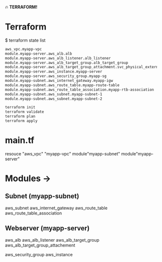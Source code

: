 :fire: **TERRAFORM!**

# Terraform 
$ terraform state list
```zsh
aws_vpc.myapp-vpc
module.myapp-server.aws_alb.alb
module.myapp-server.aws_alb_listener.alb_listener
module.myapp-server.aws_alb_target_group.alb_target_group
module.myapp-server.aws_alb_target_group_attachment.svc_physical_external
module.myapp-server.aws_instance.myapp-server
module.myapp-server.aws_security_group.myapp-sg
module.myapp-subnet.aws_internet_gateway.myapp-igw
module.myapp-subnet.aws_route_table.myapp-route-table
module.myapp-subnet.aws_route_table_association.myapp-rtb-association
module.myapp-subnet.aws_subnet.myapp-subnet-1
module.myapp-subnet.aws_subnet.myapp-subnet-2
```

```zsh
terraform init
terraform validate
terraform plan
terraform apply
```

# main.tf
resouce "aws_vpc" "myapp-vpc"
module"myapp-subnet"
module"myapp-server"

# Modules -> 
## Subnet (myapp-subnet)
aws_subnet
aws_internet_gateway
aws_route_table
aws_route_table_association

## Webserver (myapp-server)
aws_alb
aws_alb_listener
aws_alb_target_group
aws_alb_target_group_attachement

aws_security_group
aws_instance

